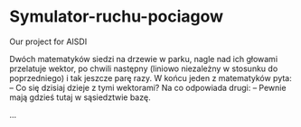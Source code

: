 Symulator-ruchu-pociagow
========================

Our project for AISDI

Dwóch matematyków siedzi na drzewie w parku, nagle nad ich głowami przelatuje wektor, po chwili następny (liniowo niezależny w stosunku do poprzedniego) i tak jeszcze parę razy. W końcu jeden z matematyków pyta:
– Co się dzisiaj dzieje z tymi wektorami?
Na co odpowiada drugi:
– Pewnie mają gdzieś tutaj w sąsiedztwie bazę.

...
